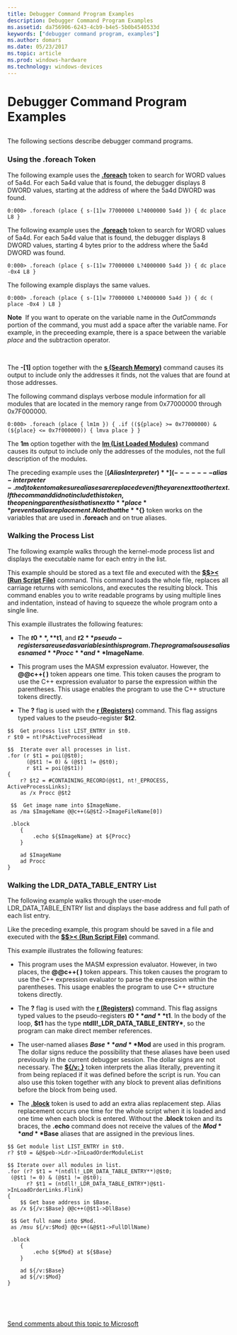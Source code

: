 ```yaml
---
title: Debugger Command Program Examples
description: Debugger Command Program Examples
ms.assetid: da756906-6243-4cb9-b4e5-5b0b4540533d
keywords: ["debugger command program, examples"]
ms.author: domars
ms.date: 05/23/2017
ms.topic: article
ms.prod: windows-hardware
ms.technology: windows-devices
---
```


# Debugger Command Program Examples


## <span id="ddk_debugger_command_program_examples_dbg"></span><span id="DDK_DEBUGGER_COMMAND_PROGRAM_EXAMPLES_DBG"></span>


The following sections describe debugger command programs.

### <span id="using_the__foreach_token"></span><span id="USING_THE__FOREACH_TOKEN"></span>Using the .foreach Token

The following example uses the [**.foreach**](-foreach.md) token to search for WORD values of 5a4d. For each 5a4d value that is found, the debugger displays 8 DWORD values, starting at the address of where the 5a4d DWORD was found.

```
0:000> .foreach (place { s-[1]w 77000000 L?4000000 5a4d }) { dc place L8 } 
```

The following example uses the [**.foreach**](-foreach.md) token to search for WORD values of 5a4d. For each 5a4d value that is found, the debugger displays 8 DWORD values, starting 4 bytes prior to the address where the 5a4d DWORD was found.

```
0:000> .foreach (place { s-[1]w 77000000 L?4000000 5a4d }) { dc place -0x4 L8 } 
```

The following example displays the same values.

```
0:000> .foreach (place { s-[1]w 77000000 L?4000000 5a4d }) { dc ( place -0x4 ) L8 } 
```

**Note**  If you want to operate on the variable name in the *OutCommands* portion of the command, you must add a space after the variable name. For example, in the preceeding example, there is a space between the variable *place* and the subtraction operator.

 

The **-\[1\]** option together with the [**s (Search Memory)**](s--search-memory-.md) command causes its output to include only the addresses it finds, not the values that are found at those addresses.

The following command displays verbose module information for all modules that are located in the memory range from 0x77000000 through 0x7F000000.

```
0:000> .foreach (place { lm1m }) { .if ((${place} >= 0x77000000) & (${place} <= 0x7f000000)) { lmva place } } 
```

The **1m** option together with the [**lm (List Loaded Modules)**](lm--list-loaded-modules-.md) command causes its output to include only the addresses of the modules, not the full description of the modules.

The preceding example uses the [**${ } (Alias Interpreter)**](-------alias-interpreter-.md) token to make sure aliases are replaced even if they are next to other text. If the command did not include this token, the opening parenthesis that is next to **place** prevents alias replacement. Note that the **${}** token works on the variables that are used in **.foreach** and on true aliases.

### <span id="walking_the_process_list"></span><span id="WALKING_THE_PROCESS_LIST"></span>Walking the Process List

The following example walks through the kernel-mode process list and displays the executable name for each entry in the list.

This example should be stored as a text file and executed with the [**$$&gt;&lt; (Run Script File)**](-----------------------a---run-script-file-.md) command. This command loads the whole file, replaces all carriage returns with semicolons, and executes the resulting block. This command enables you to write readable programs by using multiple lines and indentation, instead of having to squeeze the whole program onto a single line.

This example illustrates the following features:

-   The **$t0**, **$t1**, and **$t2** pseudo-registers are used as variables in this program. The program also uses aliases named **Procc** and **$ImageName**.

-   This program uses the MASM expression evaluator. However, the **@@c++( )** token appears one time. This token causes the program to use the C++ expression evaluator to parse the expression within the parentheses. This usage enables the program to use the C++ structure tokens directly.

-   The **?** flag is used with the [**r (Registers)**](r--registers-.md) command. This flag assigns typed values to the pseudo-register **$t2**.

```
$$  Get process list LIST_ENTRY in $t0.
r $t0 = nt!PsActiveProcessHead

$$  Iterate over all processes in list.
.for (r $t1 = poi(@$t0);
      (@$t1 != 0) & (@$t1 != @$t0);
      r $t1 = poi(@$t1))
{
    r? $t2 = #CONTAINING_RECORD(@$t1, nt!_EPROCESS, ActiveProcessLinks);
    as /x Procc @$t2

 $$  Get image name into $ImageName.
 as /ma $ImageName @@c++(&@$t2->ImageFileName[0])

 .block
    {
        .echo ${$ImageName} at ${Procc}
    }

    ad $ImageName
    ad Procc
}
```

### <span id="walking_the_ldr_data_table_entry_list"></span><span id="WALKING_THE_LDR_DATA_TABLE_ENTRY_LIST"></span>Walking the LDR\_DATA\_TABLE\_ENTRY List

The following example walks through the user-mode LDR\_DATA\_TABLE\_ENTRY list and displays the base address and full path of each list entry.

Like the preceding example, this program should be saved in a file and executed with the [**$$&gt;&lt; (Run Script File)**](-----------------------a---run-script-file-.md) command.

This example illustrates the following features:

-   This program uses the MASM expression evaluator. However, in two places, the **@@c++( )** token appears. This token causes the program to use the C++ expression evaluator to parse the expression within the parentheses. This usage enables the program to use C++ structure tokens directly.

-   The **?** flag is used with the [**r (Registers)**](r--registers-.md) command. This flag assigns typed values to the pseudo-registers **$t0** and **$t1**. In the body of the loop, **$t1** has the type **ntdll!\_LDR\_DATA\_TABLE\_ENTRY\***, so the program can make direct member references.

-   The user-named aliases **$Base** and **$Mod** are used in this program. The dollar signs reduce the possibility that these aliases have been used previously in the current debugger session. The dollar signs are not necessary. The [**${/v: }**](-------alias-interpreter-.md) token interprets the alias literally, preventing it from being replaced if it was defined before the script is run. You can also use this token together with any block to prevent alias definitions before the block from being used.

-   The [**.block**](-block.md) token is used to add an extra alias replacement step. Alias replacement occurs one time for the whole script when it is loaded and one time when each block is entered. Without the **.block** token and its braces, the **.echo** command does not receive the values of the **$Mod** and **$Base** aliases that are assigned in the previous lines.

```
$$ Get module list LIST_ENTRY in $t0.
r? $t0 = &@$peb->Ldr->InLoadOrderModuleList
 
$$ Iterate over all modules in list.
.for (r? $t1 = *(ntdll!_LDR_DATA_TABLE_ENTRY**)@$t0;
 (@$t1 != 0) & (@$t1 != @$t0);
      r? $t1 = (ntdll!_LDR_DATA_TABLE_ENTRY*)@$t1->InLoadOrderLinks.Flink)
{
    $$ Get base address in $Base.
 as /x ${/v:$Base} @@c++(@$t1->DllBase)
 
 $$ Get full name into $Mod.
 as /msu ${/v:$Mod} @@c++(&@$t1->FullDllName)
 
 .block
    {
        .echo ${$Mod} at ${$Base}
    }
 
    ad ${/v:$Base}
    ad ${/v:$Mod}
}
```

 

 

[Send comments about this topic to Microsoft](mailto:wsddocfb@microsoft.com?subject=Documentation%20feedback%20[debugger\debugger]:%20Debugger%20Command%20Program%20Examples%20%20RELEASE:%20%285/15/2017%29&body=%0A%0APRIVACY%20STATEMENT%0A%0AWe%20use%20your%20feedback%20to%20improve%20the%20documentation.%20We%20don't%20use%20your%20email%20address%20for%20any%20other%20purpose,%20and%20we'll%20remove%20your%20email%20address%20from%20our%20system%20after%20the%20issue%20that%20you're%20reporting%20is%20fixed.%20While%20we're%20working%20to%20fix%20this%20issue,%20we%20might%20send%20you%20an%20email%20message%20to%20ask%20for%20more%20info.%20Later,%20we%20might%20also%20send%20you%20an%20email%20message%20to%20let%20you%20know%20that%20we've%20addressed%20your%20feedback.%0A%0AFor%20more%20info%20about%20Microsoft's%20privacy%20policy,%20see%20http://privacy.microsoft.com/default.aspx. "Send comments about this topic to Microsoft")




